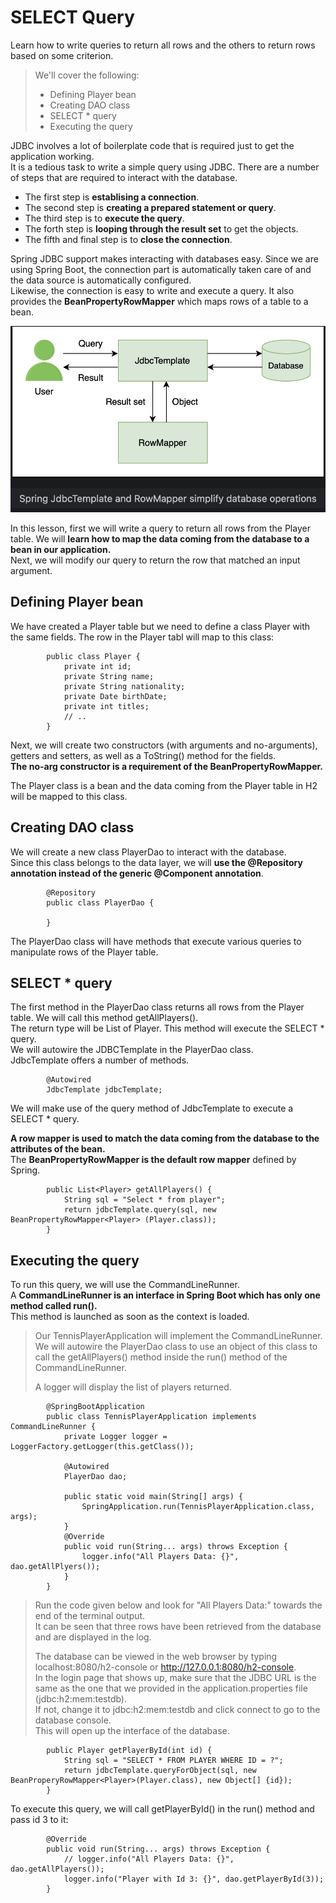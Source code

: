 # SELECT Query

Learn how to write queries to return all rows and the others to return rows based on some criterion.

> We'll cover the following:
>
> - Defining Player bean
> - Creating DAO class
> - SELECT \* query
> - Executing the query

JDBC involves a lot of boilerplate code that is required just to get the application working.  
 It is a tedious task to write a simple query using JDBC. There are a number of steps that are required to interact with the database.

- The first step is **establising a connection**.
- The second step is **creating a prepared statement or query**.
- The third step is to **execute the query**.
- The forth step is **looping through the result set** to get the objects.
- The fifth and final step is to **close the connection**.

Spring JDBC support makes interacting with databases easy. Since we are using Spring Boot, the connection part is automatically taken care of and the data source is automatically configured.  
 Likewise, the connection is easy to write and execute a query. It also provides the **BeanPropertyRowMapper** which maps rows of a table to a bean.

![Spring JdbcTemplate and RowMapper simplify database operations](./images/3-1-spring-jdbcTemplate-and-rowMapper-simplify-database-opertion.png)

In this lesson, first we will write a query to return all rows from the Player table. We will **learn how to map the data coming from the database to a bean in our application.**  
 Next, we will modify our query to return the row that matched an input argument.

## Defining Player bean

We have created a Player table but we need to define a class Player with the same fields. The row in the Player tabl will map to this class:

            public class Player {
                private int id;
                private String name;
                private String nationality;
                private Date birthDate;
                private int titles;
                // ..
            }

Next, we will create two constructors (with arguments and no-arguments), getters and setters, as well as a ToString() method for the fields.  
 **The no-arg constructor is a requirement of the BeanPropertyRowMapper.**

The Player class is a bean and the data coming from the Player table in H2 will be mapped to this class.

## Creating DAO class

We will create a new class PlayerDao to interact with the database.  
 Since this class belongs to the data layer, we will **use the @Repository annotation instead of the generic @Component annotation**.

            @Repository
            public class PlayerDao {

            }

The PlayerDao class will have methods that execute various queries to manipulate rows of the Player table.

## SELECT \* query

The first method in the PlayerDao class returns all rows from the Player table. We will call this method getAllPlayers().  
 The return type will be List of Player. This method will execute the SELECT \* query.  
 We will autowire the JDBCTemplate in the PlayerDao class.  
 JdbcTemplate offers a number of methods.

            @Autowired
            JdbcTemplate jdbcTemplate;

We will make use of the query method of JdbcTemplate to execute a SELECT \* query.

**A row mapper is used to match the data coming from the database to the attributes of the bean.**  
 The **BeanPropertyRowMapper is the default row mapper** defined by Spring.

            public List<Player> getAllPlayers() {
                String sql = "Select * from player";
                return jdbcTemplate.query(sql, new BeanPropertyRowMapper<Player> (Player.class));
            }

## Executing the query

To run this query, we will use the CommandLineRunner.  
 A **CommandLineRunner is an interface in Spring Boot which has only one method called run().**  
This method is launched as soon as the context is loaded.

> Our TennisPlayerApplication will implement the CommandLineRunner.  
>  We will autowire the PlayerDao class to use an object of this class to call the getAllPlayers() method inside the run() method of the CommandLineRunner.
>
> A logger will display the list of players returned.

            @SpringBootApplication
            public class TennisPlayerApplication implements CommandLineRunner {
                private Logger logger = LoggerFactory.getLogger(this.getClass());

                @Autowired
                PlayerDao dao;

                public static void main(String[] args) {
                    SpringApplication.run(TennisPlayerApplication.class, args);
                }
                @Override
                public void run(String... args) throws Exception {
                    logger.info("All Players Data: {}", dao.getAllPlyers());
                }
            }

> Run the code given below and look for "All Players Data:" towards the end of the terminal output.  
>  It can be seen that three rows have been retrieved from the database and are displayed in the log.
>
> The database can be viewed in the web browser by typing localhost:8080/h2-console or http://127.0.0.1:8080/h2-console.  
>  In the login page that shows up, make sure that the JDBC URL is the same as the one that we provided in the application.properties file (jdbc:h2:mem:testdb).  
> If not, change it to jdbc:h2:mem:testdb and click connect to go to the database console.  
>  This will open up the interface of the database.

            public Player getPlayerById(int id) {
                String sql = "SELECT * FROM PLAYER WHERE ID = ?";
                return jdbcTemplate.queryForObject(sql, new BeanProperyRowMapper<Player>(Player.class), new Object[] {id});
            }

To execute this query, we will call getPlayerById() in the run() method and pass id 3 to it:

            @Override
            public void run(String... args) throws Exception {
                // logger.info("All Players Data: {}", dao.getAllPlayers());
                logger.info("Player with Id 3: {}", dao.getPlayerById(3));
            }

